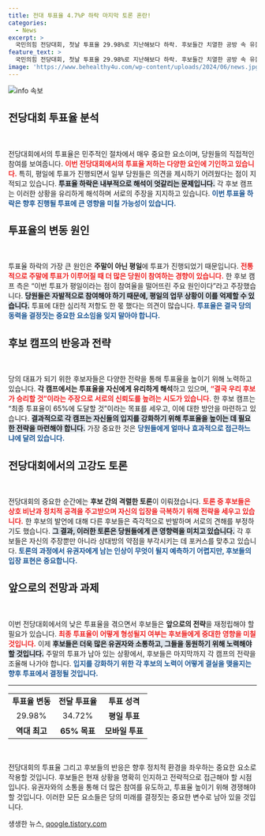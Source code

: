 ```yaml
---
title: 전대 투표율 4.7%P 하락 마지막 토론 혼란!
categories:
  - News
excerpt: >
  국민의힘 전당대회, 첫날 투표율 29.98%로 지난해보다 하락. 후보들간 치열한 공방 속 유불리 계산 분주. 주말 투표가 향후 판세의 분수령 될지 주목!
feature_text: >
  국민의힘 전당대회, 첫날 투표율 29.98%로 지난해보다 하락. 후보들간 치열한 공방 속 유불리 계산 분주. 주말 투표가 향후 판세의 분수령 될지 주목!
image: 'https://www.behealthy4u.com/wp-content/uploads/2024/06/news.jpg'
---
```


<p><img src="https://www.behealthy4u.com/wp-content/uploads/2024/06/news.jpg" alt="info 속보" /></p>

<h2 data-ke-size="size26">전당대회 투표율 분석</h2>

<p data-ke-size="size16">&nbsp;</p>

<p>전당대회에서의 투표율은 민주적인 절차에서 매우 중요한 요소이며, 당원들의 직접적인 참여를 보여줍니다. <b><span style="color: #ee2323;">이번 전당대회에서의 투표율 저하는 다양한 요인에 기인하고 있습니다.</span></b>  특히, 평일에 투표가 진행되면서 일부 당원들은 의견을 제시하기 어려웠다는 점이 지적되고 있습니다. <b><span style="background-color: #21538527;">투표율 하락은 내부적으로 해석이 엇갈리는 문제입니다.</span></b> 각 후보 캠프는 이러한 상황을 유리하게 해석하며 서로의 주장을 지지하고 있습니다. <b><span style="color: #1a5490;">이번 투표율 하락은 향후 진행될 투표에 큰 영향을 미칠 가능성이 있습니다.</span></b></p>

<h2 data-ke-size="size26">투표율의 변동 원인</h2>

<p data-ke-size="size16">&nbsp;</p>

<p>투표율 하락의 가장 큰 원인은 <b>주말이 아닌 평일</b>에 투표가 진행되었기 때문입니다. <b><span style="color: #ee2323;">전통적으로 주말에 투표가 이루어질 때 더 많은 당원이 참여하는 경향이 있습니다.</span></b> 한 후보 캠프 측은 “이번 투표가 평일이라는 점이 참여율을 떨어뜨린 주요 원인이다”라고 주장했습니다. <b><span style="background-color: #21538527;">당원들은 자발적으로 참여해야 하기 때문에, 평일의 업무 상황이 이를 억제할 수 있습니다.</span></b> 투표에 대한 심리적 저항도 한 몫 했다는 의견이 많습니다. <b><span style="color: #1a5490;">투표율은 결국 당의 동력을 결정짓는 중요한 요소임을 잊지 말아야 합니다.</span></b></p>

<h2 data-ke-size="size26">후보 캠프의 반응과 전략</h2>

<p data-ke-size="size16">&nbsp;</p>

<p>당의 대표가 되기 위한 후보자들은 다양한 전략을 통해 투표율을 높이기 위해 노력하고 있습니다. <b>각 캠프에서는 투표율을 자신에게 유리하게 해석</b>하고 있으며, <b><span style="color: #ee2323;">“결국 우리 후보가 승리할 것”이라는 주장으로 서로의 신뢰도를 높려는 시도가 있습니다.</span></b> 한 후보 캠프는 “최종 투표율이 65%에 도달할 것”이라는 목표를 세우고, 이에 대한 방안을 마련하고 있습니다. <b><span style="background-color: #21538527;">결과적으로 각 캠프는 자신들의 입지를 강화하기 위해 투표율을 높이는 데 필요한 전략을 마련해야 합니다.</span></b> 가장 중요한 것은 <b><span style="color: #1a5490;">당원들에게 얼마나 효과적으로 접근하느냐에 달려 있습니다.</span></b></p>

<h2 data-ke-size="size26">전당대회에서의 고강도 토론</h2>

<p data-ke-size="size16">&nbsp;</p>

<p>전당대회의 중요한 순간에는 <b>후보 간의 격렬한 토론</b>이 이뤄졌습니다. <b><span style="color: #ee2323;">토론 중 후보들은 상호 비난과 정치적 공격을 주고받으며 자신의 입장을 극복하기 위해 전략을 세우고 있습니다.</span></b> 한 후보의 발언에 대해 다른 후보들은 즉각적으로 반발하며 서로의 견해를 부정하기도 했습니다. <b><span style="background-color: #21538527;">그 결과, 이러한 토론은 당원들에게 큰 영향력을 미치고 있습니다.</span></b> 각 후보들은 자신의 주장뿐만 아니라 상대방의 약점을 부각시키는 데 포커스를 맞추고 있습니다. <b><span style="color: #1a5490;">토론의 과정에서 유권자에게 남는 인상이 무엇이 될지 예측하기 어렵지만, 후보들의 입장 표현은 중요합니다.</span></b></p>

<h2 data-ke-size="size26">앞으로의 전망과 과제</h2>

<p data-ke-size="size16">&nbsp;</p>

<p>이번 전당대회에서의 낮은 투표율을 겪으면서 후보들은 <b>앞으로의 전략</b>을 재정립해야 할 필요가 있습니다. <b><span style="color: #ee2323;">최종 투표율이 어떻게 형성될지 여부는 후보들에게 중대한 영향을 미칠 것입니다.</span></b> 이제 <b><span style="background-color: #21538527;">후보들은 더욱 많은 유권자와 소통하고, 그들을 동원하기 위해 노력해야 할 것입니다.</span></b> 주말의 투표가 남아 있는 상황에서, 후보들은 마지막까지 각 캠프의 전략을 조율해 나가야 합니다. <b><span style="color: #1a5490;">입지를 강화하기 위한 각 후보의 노력이 어떻게 결실을 맺을지는 향후 투표에서 결정될 것입니다.</span></b></p>

<hr>

<table style="width: 100%; border-collapse: collapse;">
<tr>
<td style="text-align: center; height: 17px;"><b>투표율 변동</b></td>
<td style="text-align: center; height: 17px;"><b>전달 투표율</b></td>
<td style="text-align: center; height: 17px;"><b>투표 성격</b></td>
</tr>
<tr>
<td style="text-align: center; height: 17px;">29.98%</td>
<td style="text-align: center; height: 17px;">34.72%</td>
<td style="text-align: center; height: 17px;"><b>평일 투표</b></td>
</tr>
<tr>
<td style="text-align: center; height: 17px;"><b>역대 최고</b></td>
<td style="text-align: center; height: 17px;"><b>65% 목표</b></td>
<td style="text-align: center; height: 17px;"><b>모바일 투표</b></td>
</tr>
</table>

<p data-ke-size="size16">&nbsp;</p>

<p>전당대회의 투표율 그리고 후보들의 반응은 향후 정치적 환경을 좌우하는 중요한 요소로 작용할 것입니다. 후보들은 현재 상황을 명확히 인지하고 전략적으로 접근해야 할 시점입니다. 유권자와의 소통을 통해 더 많은 참여를 유도하고, 투표율 높이기 위해 경쟁해야 할 것입니다. 이러한 모든 요소들은 당의 미래를 결정짓는 중요한 변수로 남아 있을 것입니다.</p>
생생한 뉴스, <a href="https://qoogle.tistory.com" rel="dofollow">qoogle.tistory.com</a>



